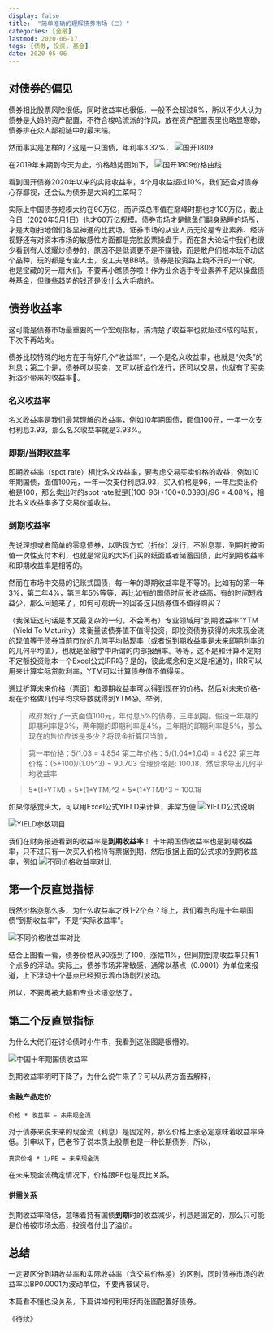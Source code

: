 ```yaml
---
display: false
title:  "简单准确的理解债券市场（二）"
categories: [金融]
lastmod: 2020-06-17
tags: [债券, 投资, 基金]
date: 2020-05-06
---
```


## 对债券的偏见
债券相比股票风险很低，同时收益率也很低，一般不会超过8%，所以不少人认为债券是大妈的资产配置，不符合梭哈流派的作风，放在资产配置表里也略显寒碜，债券排在众人鄙视链中的最末端。

然而事实是怎样的？这是一只国债，年利率3.32%，
![国开1809](https://raw.githubusercontent.com/leeleilei/leeleilei.github.io/master/assets/images/%E5%9B%BD%E5%BC%801809.png)

在2019年末期到今天为止，价格趋势图如下，
![国开1809价格曲线](https://raw.githubusercontent.com/leeleilei/leeleilei.github.io/master/assets/images/20200506151951.png)

看到国开债券2020年以来的实际收益率，4个月收益超过10%，我们还会对债券心存鄙视，还会认为债券是大妈的主菜吗？

实际上中国债券规模大约在90万亿，而沪深总市值在巅峰时期也才100万亿，截止今日（2020年5月1日）也才60万亿规模。债券市场才是鲸鱼们翻身熟睡的场所，才是大咖扫地僧们各显神通的比武场。证券市场的从业人员无论是专业素养、经济视野还有对资本市场的敏感性方面都是完胜股票操盘手。而在各大论坛中我们也很少看到有人炫耀炒债券的，原因不是低调更不是不赚钱，而是散户们根本玩不动这个品种，玩的都是专业人士，没工夫瞎BB呐。债券是投资路上绕不开的一个砍，也是宝藏的另一扇大们，不要再小瞧债券啦！作为业余选手专业素养不足以操盘债券基金，但赚些趋势的钱还是没什么大毛病的。

## 债券收益率
这可能是债券市场最重要的一个宏观指标，搞清楚了收益率也就超过6成的站友，下次不再站岗。

债券比较特殊的地方在于有好几个“收益率”，一个是名义收益率，也就是“欠条”的利息；第二个是，债券可以买卖，又可以折溢价发行，还可以交易，也就有了买卖折溢价带来的收益率🤑。

### 名义收益率
名义收益率是我们最常理解的收益率，例如10年期国债，面值100元，一年一次支付利息3.93，那么名义收益率就是3.93%。

### 即期/当期收益率
即期收益率（spot rate）相比名义收益率，要考虑交易买卖价格的收益，例如10年期国债，面值100元，一年一次支付利息3.93，买入价格是96，一年后卖出价格是100，那么卖出时的spot rate就是[(100-96)+100*0.0393]/96 = 4.08%，相比名义收益率多了交易价差收益。

### 到期收益率
先说理想或者简单的零息债券，以贴现方式（折价）发行，不附息票，到期时按面值一次性支付本利，也就是常见的大妈们买的纸面或者储蓄国债，此时到期收益率和即期收益率是相等的。

然而在市场中交易的记账式国债，每一年的即期收益率是不等的。比如有的第一年3%，第二年4%，第三年5%等等，再比如有的国债时间长收益高，有的时间短收益少，那么问题来了，如何可观统一的回答这只债券值不值得购买？

（我保证这句话是本文最复杂的一句，不会再有）专业领域用“到期收益率”YTM（Yield To Maturity）来衡量该债券值不值得投资，即投资债券获得的未来现金流的现值等于债券当前市价的几何平均贴现率（或者说到期收益率是未来即期利率的的几何平均值），也就是金融学中所谓的内部报酬率。等等，这不是和计算不定期不定额投资账本一个Excel公式IRR吗？是的，彼此概念和定义是相通的，IRR可以用来计算实际贷款利率，YTM可以计算债券值不值得买。

通过折算未来价格（票面）和即期收益率可以得到现在的价格，然后对未来价格-现在价格做几何平均求导数就得到YTM😱。举例，

>政府发行了一支面值100元，年付息5%的债券，三年到期。假设一年期的即期利率是3%，两年期的即期利率是4%，三年期的即期利率是5%，那么现在的售价应该是多少？将现金折算回当前，

>第一年价格：5/1.03 = 4.854
第二年价格：5/(1.04*1.04) = 4.623
第三年价格：(5+100)/(1.05^3) = 90.703
合理价格是: 100.18，然后求导出几何平均收益率

>5*(1+YTM) + 5*(1+YTM)^2 + 5*(1+YTM)^3 = 100.18

如果你感觉头大，可以用Excel公式YIELD来计算，非常方便
![YIELD公式说明](https://raw.githubusercontent.com/leeleilei/leeleilei.github.io/master/assets/images/YIELD%E5%85%AC%E5%BC%8F%E8%AF%B4%E6%98%8E.png)

![YIELD参数项目](https://raw.githubusercontent.com/leeleilei/leeleilei.github.io/master/assets/images/YIELD%E5%8F%82%E6%95%B0%E9%A1%B9%E7%9B%AE.png)

我们在财务报道看到的收益率是**到期收益率**！ 十年期国债收益率也是到期收益率，只不过只有一次买入价格持有票据到期，然后根据上面的公式求的到期收益率，例如
![不同价格收益率对比](https://raw.githubusercontent.com/leeleilei/leeleilei.github.io/master/assets/images/%E4%B8%8D%E5%90%8C%E4%BB%B7%E6%A0%BC%E6%94%B6%E7%9B%8A%E7%8E%87%E5%AF%B9%E6%AF%94.png)

## 第一个反直觉指标
既然价格涨那么多，为什么收益率才跌1-2个点？综上，我们看到的是十年期国债“到期收益率”，不是“实际收益率”。

![不同价格收益率对比](https://raw.githubusercontent.com/leeleilei/leeleilei.github.io/master/assets/images/%E4%B8%8D%E5%90%8C%E4%BB%B7%E6%A0%BC%E6%94%B6%E7%9B%8A%E7%8E%87%E5%AF%B9%E6%AF%94.png)

结合上图看一看，债券价格从90涨到了100，涨幅11%，但同期到期收益率只有1个点多的浮动。实际上，债券市场非常敏感，通常以基点（0.0001）为单位来报道，上下浮动十个基点已经预示着市场剧烈波动。

所以，不要再被大脑和专业术语忽悠了。

## 第二个反直觉指标
为什么大佬们在讨论债时小牛市，我看到这张图是很懵的。

![中国十年期国债收益率](https://raw.githubusercontent.com/leeleilei/leeleilei.github.io/master/assets/images/%E4%B8%AD%E5%9B%BD%E5%8D%81%E5%B9%B4%E6%9C%9F%E5%9B%BD%E5%80%BA%E6%94%B6%E7%9B%8A%E7%8E%87.png)

到期收益率明明下降了，为什么说牛来了？可以从两方面去解释，

#### 金融产品定价

```
价格 * 收益率 = 未来现金流
```

对于债券来说未来的现金流（利息）是固定的，那么价格上涨必定意味着收益率降低。引申以下，巴老爷子说本质上股票也是一种长期债券，所以，

```
真实价格 * 1/PE = 未来现金流
```

在未来现金流确定情况下，价格跟PE也是反比关系。

#### 供需关系
到期收益率降低，意味着持有国债**到期**时的收益减少，利息是固定的，那么只可能是价格被市场太高，投资者付出了溢价。


## 总结
一定要区分到期收益率和实际收益率（含交易价格差）的区别，同时债券市场的收益率以BP0.0001为波动单位，不要再被误导。

本篇看不懂也没关系，下篇讲如何利用好两张图配置好债券。

《待续》